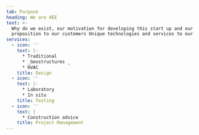 ```yaml
---
tab: Purpose
heading: We are 4EE
text: >-
  Why do we exist, our motivation for developing this start up and our value
  proposition to our customers Unique technologies and services to our customers
services:
  - icon: ''
    text: |-
      * Traditional 
      * _Geostructures _
      * HVAC
    title: Design
  - icon: ''
    text: |-
      * Laboratory
      * In situ
    title: Testing
  - icon: ''
    text: |
      * Construction advice
    title: Project Management
---
```



